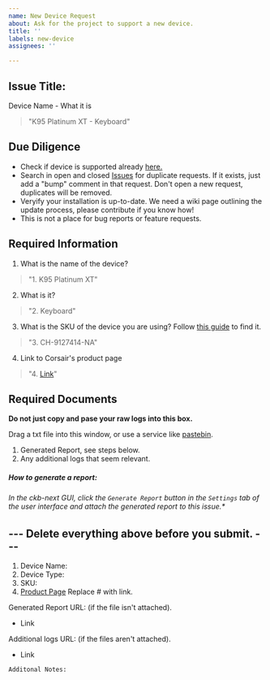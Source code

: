 ```yaml
---
name: New Device Request
about: Ask for the project to support a new device.
title: ''
labels: new-device
assignees: ''

---
```

## Issue Title:
Device Name - What it is 
> "K95 Platinum XT - Keyboard"

## Due Diligence
- Check if device is supported already [here.](#)
- Search in open and closed [Issues](https://github.com/ckb-next/ckb-next/issues) for duplicate requests. If it exists, just add a "bump" comment in that request. Don't open a new request, duplicates will be removed.
- Veryify your installation is up-to-date. We need a wiki page outlining the update process, please contribute if you know how!
- This is not a place for bug reports or feature requests.

## Required Information

1. What is the name of the device? 
> "1. K95 Platinum XT"

2. What is it?
> "2. Keyboard"

3. What is the SKU of the device you are using? Follow [this guide](https://help.corsair.com/hc/en-us/articles/360025378691-Find-a-Serial-Number-or-Lot-Code) to find it.
> "3. CH-9127414-NA"

4. Link to Corsair's product page
> "4. [Link](https://www.corsair.com/us/en/Categories/Products/Gaming-Keyboards/RGB-Mechanical-Gaming-Keyboards/K95-RGB-PLATINUM-XT-Mechanical-Gaming-Keyboard/p/CH-9127411-NA)"


## Required Documents
**Do not just copy and pase your raw logs into this box.** </br>

Drag a txt file into this window, or use a service like [pastebin](https://pastebin.com/).

1. Generated Report, see steps below.
2. Any additional logs that seem relevant.
##### How to generate a report: 
###### In the ckb-next GUI, click the `Generate Report` button in the `Settings` tab of the  user interface and attach the generated report to this issue.*

## --- Delete everything above before you submit. ---

 1. Device Name:
 2. Device Type:
 3. SKU:
 4. [Product Page](#) Replace # with link.

Generated Report URL: (if the file isn't attached).
* Link

Additional logs URL: (if the files aren't attached).
* Link

```
Additonal Notes:


```